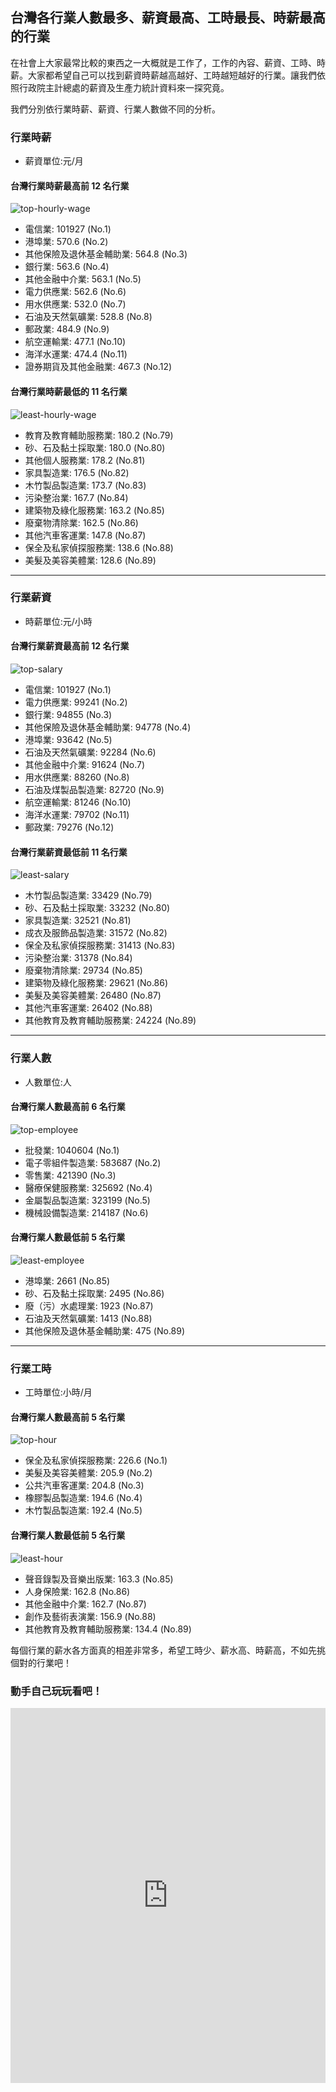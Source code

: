 ## 台灣各行業人數最多、薪資最高、工時最長、時薪最高的行業

在社會上大家最常比較的東西之一大概就是工作了，工作的內容、薪資、工時、時薪。大家都希望自己可以找到薪資時薪越高越好、工時越短越好的行業。讓我們依照行政院主計總處的薪資及生產力統計資料來一探究竟。

我們分別依行業時薪、薪資、行業人數做不同的分析。


### 行業時薪

- 薪資單位:元/月

#### 台灣行業時薪**最高**前 12 名行業

![top-hourly-wage](/assets/article_images/2015-08-10/top-hourly-wage.png)

- 電信業: 101927 (No.1)
- 港埠業: 570.6 (No.2)
- 其他保險及退休基金輔助業: 564.8 (No.3)
- 銀行業: 563.6 (No.4)
- 其他金融中介業: 563.1 (No.5)
- 電力供應業: 562.6 (No.6)
- 用水供應業: 532.0 (No.7)
- 石油及天然氣礦業: 528.8 (No.8)
- 郵政業: 484.9 (No.9)
- 航空運輸業: 477.1 (No.10)
- 海洋水運業: 474.4 (No.11)
- 證券期貨及其他金融業: 467.3 (No.12)

#### 台灣行業時薪**最低**的 11 名行業

![least-hourly-wage](/assets/article_images/2015-08-10/least-hourly-wage.png)

- 教育及教育輔助服務業: 180.2 (No.79)
- 砂、石及黏土採取業: 180.0 (No.80)
- 其他個人服務業: 178.2 (No.81)
- 家具製造業: 176.5 (No.82)
- 木竹製品製造業: 173.7 (No.83)
- 污染整治業: 167.7 (No.84)
- 建築物及綠化服務業: 163.2 (No.85)
- 廢棄物清除業: 162.5 (No.86)
- 其他汽車客運業: 147.8 (No.87)
- 保全及私家偵探服務業: 138.6 (No.88)
- 美髮及美容美體業: 128.6 (No.89)

---

### 行業薪資

- 時薪單位:元/小時

#### 台灣行業薪資**最高**前 12 名行業

![top-salary](/assets/article_images/2015-08-10/top-salary.png)

- 電信業: 101927 (No.1)
- 電力供應業: 99241 (No.2)
- 銀行業: 94855 (No.3)
- 其他保險及退休基金輔助業: 94778 (No.4)
- 港埠業: 93642 (No.5)
- 石油及天然氣礦業: 92284 (No.6)
- 其他金融中介業: 91624 (No.7)
- 用水供應業: 88260 (No.8)
- 石油及煤製品製造業: 82720 (No.9)
- 航空運輸業: 81246 (No.10)
- 海洋水運業: 79702 (No.11)
- 郵政業: 79276 (No.12)



#### 台灣行業薪資**最低**前 11 名行業

![least-salary](/assets/article_images/2015-08-10/least-salary.png)

- 木竹製品製造業: 33429 (No.79)
- 砂、石及黏土採取業: 33232 (No.80)
- 家具製造業: 32521 (No.81)
- 成衣及服飾品製造業: 31572 (No.82)
- 保全及私家偵探服務業: 31413 (No.83)
- 污染整治業: 31378 (No.84)
- 廢棄物清除業: 29734 (No.85)
- 建築物及綠化服務業: 29621 (No.86)
- 美髮及美容美體業: 26480 (No.87)
- 其他汽車客運業: 26402 (No.88)
- 其他教育及教育輔助服務業: 24224 (No.89)

---

### 行業人數

- 人數單位:人

#### 台灣行業人數**最高**前 6 名行業

![top-employee](/assets/article_images/2015-08-10/top-employee.png)

- 批發業: 1040604 (No.1)
- 電子零組件製造業: 583687 (No.2)
- 零售業: 421390 (No.3)
- 醫療保健服務業: 325692 (No.4)
- 金屬製品製造業: 323199 (No.5)
- 機械設備製造業: 214187 (No.6)

#### 台灣行業人數**最低**前 5 名行業

![least-employee](/assets/article_images/2015-08-10/least-employee.png)

- 港埠業: 2661 (No.85)
- 砂、石及黏土採取業: 2495 (No.86)
- 廢（污）水處理業: 1923 (No.87)
- 石油及天然氣礦業: 1413 (No.88)
- 其他保險及退休基金輔助業: 475 (No.89)

---

### 行業工時

- 工時單位:小時/月

#### 台灣行業人**數最高**前 5 名行業

![top-hour](/assets/article_images/2015-08-10/top-hour.png)

- 保全及私家偵探服務業: 226.6 (No.1)
- 美髮及美容美體業: 205.9 (No.2)
- 公共汽車客運業: 204.8 (No.3)
- 橡膠製品製造業: 194.6 (No.4)
- 木竹製品製造業: 192.4 (No.5)

#### 台灣行業人數**最低**前 5 名行業

![least-hour](/assets/article_images/2015-08-10/least-hour.png)

- 聲音錄製及音樂出版業: 163.3 (No.85)
- 人身保險業: 162.8 (No.86)
- 其他金融中介業: 162.7 (No.87)
- 創作及藝術表演業: 156.9 (No.88)
- 其他教育及教育輔助服務業: 134.4 (No.89)


每個行業的薪水各方面真的相差非常多，希望工時少、薪水高、時薪高，不如先挑個對的行業吧！

### 動手自己玩玩看吧！

<iframe src = "http://long.taiwanstat.com/salary/" width = "100%" height = "600" frameborder = "0"></iframe>

<script>
$("h4").css('color', 'red')
</script>
